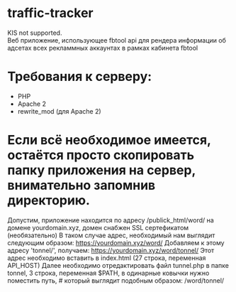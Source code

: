 # traffic-tracker
 KIS not supported.  
 Веб приложение, использующее fbtool api
 для рендера информации об адсетах всех рекламмных аккаунтах
 в рамках кабинета fbtool

# Требования к серверу:
 - PHP
 - Apache 2
 - rewrite_mod (для Apache 2)

# Если всё необходимое имеется, остаётся просто скопировать папку приложения на сервер, внимательно запомнив директорию.
 Допустим, приложение находится по адресу /publick_html/word/ на домене yourdomain.xyz, домен снабжен SSL сертефикатом (необязательно)
 В таком случае адрес, необходимый нам выглядит следующим образом: https://yourdomain.xyz/word/
 Добавляем к этому адресу 'tonnel/', получаем: https://yourdomain.xyz/word/tonnel/
 Этот адрес необходимо вставить в index.html (27 строка, переменная API_HOST)
 Далее необходимо отредактировать файл tunnel.php в папке tonnel, 3 строка, переменная $PATH, в одинарные ковычки нужно поместить путь, # который выглядит подобным образом: /word/tonnel/
